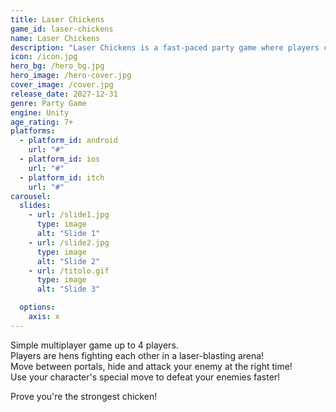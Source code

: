 ```yaml
---
title: Laser Chickens
game_id: laser-chickens
name: Laser Chickens
description: "Laser Chickens is a fast-paced party game where players control chickens armed with laser guns, battling it out in various arenas."
icon: /icon.jpg
hero_bg: /hero_bg.jpg
hero_image: /hero-cover.jpg
cover_image: /cover.jpg
release_date: 2027-12-31
genre: Party Game
engine: Unity
age_rating: 7+
platforms:
  - platform_id: android
    url: "#"
  - platform_id: ios
    url: "#"
  - platform_id: itch
    url: "#"
carousel:
  slides:
    - url: /slide1.jpg
      type: image
      alt: "Slide 1"
    - url: /slide2.jpg
      type: image
      alt: "Slide 2"
    - url: /titolo.gif
      type: image
      alt: "Slide 3"

  options:
    axis: x
---
```


Simple multiplayer game up to 4 players.  
Players are hens fighting each other in a laser-blasting arena!  
Move between portals, hide and attack your enemy at the right time!  
Use your character's special move to defeat your enemies faster!  

Prove you're the strongest chicken!

